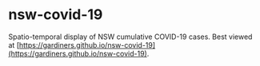 # nsw-covid-19

Spatio-temporal display of NSW cumulative COVID-19 cases. Best viewed at [https://gardiners.github.io/nsw-covid-19](https://gardiners.github.io/nsw-covid-19).

